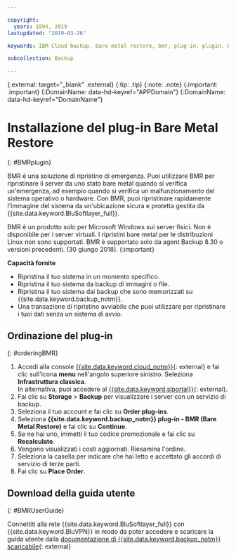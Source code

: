 ```yaml
---

copyright:
  years: 1994, 2019
lastupdated: "2019-03-26"

keywords: IBM Cloud backup, bare metal restore, bmr, plug-in, plugin, EVault, Carbonite, baremetal, point-in-time restore

subcollection: Backup

---
```

{:external: target="_blank" .external}
{:tip: .tip}
{:note: .note}
{:important: .important}
{:DomainName: data-hd-keyref="APPDomain"}
{:DomainName: data-hd-keyref="DomainName"}

# Installazione del plug-in Bare Metal Restore
{: #BMRplugin}

BMR è una soluzione di ripristino di emergenza. Puoi utilizzare BMR per ripristinare il server da uno stato bare metal quando si verifica un'emergenza, ad esempio quando si verifica un malfunzionamento del sistema operativo o hardware. Con BMR, puoi ripristinare rapidamente l'immagine del sistema da un'ubicazione sicura e protetta gestita da {{site.data.keyword.BluSoftlayer_full}}.

BMR è un prodotto solo per Microsoft Windows sui server fisici. Non è disponibile per i server virtuali. I ripristini bare metal per le distribuzioni Linux non sono supportati. BMR è supportato solo da agent Backup 8.30 o versioni precedenti. (30 giungo 2018).
{:important}

**Capacità fornite**

- Ripristina il tuo sistema in un momento specifico.
- Ripristina il tuo sistema da backup di immagini o file.
- Ripristina il tuo sistema dai backup che sono memorizzati su {{site.data.keyword.backup_notm}}.
- Una transazione di ripristino avviabile che puoi utilizzare per ripristinare i tuoi dati senza un sistema di avvio.

## Ordinazione del plug-in
{: #orderingBMR}

1. Accedi alla console [{{site.data.keyword.cloud_notm}}](https://{DomainName}){: external} e fai clic sull'icona **menu** nell'angolo superiore sinistro. Seleziona **Infrastruttura classica**. <br/>
   In alternativa, puoi accedere al [{{site.data.keyword.slportal}}](https://control.softlayer.com/){: external}.
2. Fai clic su **Storage** > **Backup** per visualizzare i server con un servizio di backup.
3. Seleziona il tuo account e fai clic su **Order plug-ins**.
4. Seleziona **{{site.data.keyword.backup_notm}} plug-in - BMR (Bare Metal Restore)** e fai clic su **Continue**.
5. Se ne hai uno, immetti il tuo codice promozionale e fai clic su **Recalculate**.
6. Vengono visualizzati i costi aggiornati. Riesamina l'ordine.
7. Seleziona la casella per indicare che hai letto e accettato gli accordi di servizio di terze parti.
8. Fai clic su **Place Order**.

## Download della guida utente
{: #BMRUserGuide}

Connettiti alla rete {{site.data.keyword.BluSoftlayer_full}} con {{site.data.keyword.BluVPN}} in modo da poter accedere e scaricare la guida utente dalla [documentazione di {{site.data.keyword.backup_notm}} scaricabile](http://downloads.service.softlayer.com/evault/Documentation/){: external}
